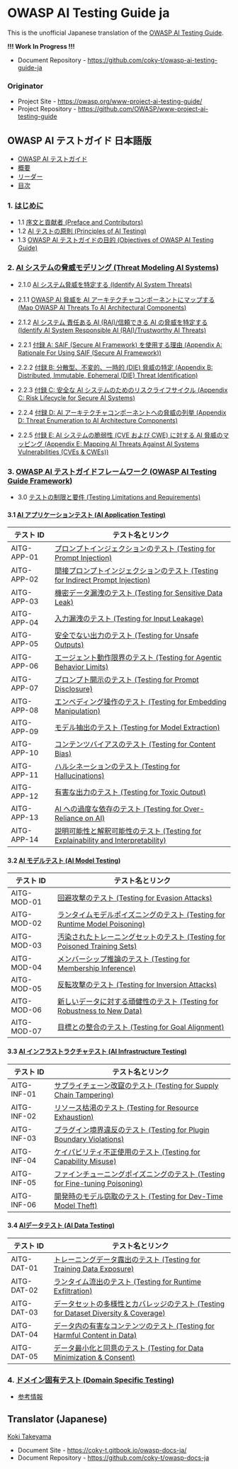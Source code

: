 # OWASP AI Testing Guide ja

This is the unofficial Japanese translation of the [OWASP AI Testing Guide](https://github.com/OWASP/www-project-ai-testing-guide).

**!!! Work In Progress !!!**

- Document Repository - <https://github.com/coky-t/owasp-ai-testing-guide-ja>

### Originator

- Project Site - <https://owasp.org/www-project-ai-testing-guide/>
- Project Repository - <https://github.com/OWASP/www-project-ai-testing-guide>

## OWASP AI テストガイド 日本語版

* [OWASP AI テストガイド](Document/README.md)
* [概要](Document/index.md)
* [リーダー](Document/leaders.md)
* [目次](Document/Document/README.md)

### 1. [はじめに](Document/Document/content/1.0_Introduction.md)

* 1.1 [序文と貢献者 (Preface and Contributors)](Document/Document/content/1.1_Preface_and_Contributors.md)
* 1.2 [AI テストの原則 (Principles of AI Testing)](Document/Document/content/1.2_Principles_of_AI_Testing.md)
* 1.3 [OWASP AI テストガイドの目的 (Objectives of OWASP AI Testing Guide)](Document/Document/content/1.3_Objectives_of_AI_Testing_Guide.md)

### 2. [AI システムの脅威モデリング (Threat Modeling AI Systems)](Document/Document/content/2.0_Threat_Modeling_for_AI_Systems.md)

* 2.1.0 [AI システム脅威を特定する (Identify AI System Threats)](Document/Document/content/2.1_Identify_AI_Threats.md)
* 2.1.1 [OWASP AI 脅威を AI アーキテクチャコンポーネントにマップする (Map OWASP AI Threats To AI Architectural Components)](Document/Document/content/2.1.1_Architectural_Mapping_of_OWASP_Threats.md)
* 2.1.2 [AI システム 責任ある AI (RAI)/信頼できる AI の脅威を特定する (Identify AI System Responsible AI (RAI)/Trustworthy AI Threats)](Document/Document/content/2.1.2_Identify_RAI_threats.md)

* 2.2.1 [付録 A: SAIF (Secure AI Framework) を使用する理由 (Appendix A: Rationale For Using SAIF (Secure AI Framework))](Document/Document/content/2.2_Appendix_A.md)
* 2.2.2 [付録 B: 分散型、不変的、一時的 (DIE) 脅威の特定 (Appendix B: Distributed, Immutable, Ephemeral (DIE) Threat Identification)](Document/Document/content/2.2_Appendix_B.md)
* 2.2.3 [付録 C: 安全な AI システムのためのリスクライフサイクル (Appendix C: Risk Lifecycle for Secure AI Systems)](Document/Document/content/2.2_Appendix_C.md)
* 2.2.4 [付録 D: AI アーキテクチャコンポーネントへの脅威の列挙 (Appendix D: Threat Enumeration to AI Architecture Components)](Document/Document/content/2.2_Appendix_D.md)
* 2.2.5 [付録 E: AI システムの脆弱性 (CVE および CWE) に対する AI 脅威のマッピング (Appendix E: Mapping AI Threats Against AI Systems Vulnerabilities (CVEs & CWEs))](Document/Document/content/2.2_Appendix_E.md)

### 3. [OWASP AI テストガイドフレームワーク (OWASP AI Testing Guide Framework)](Document/Document/content/3.0_OWASP_AI_Testing_Guide_Framework.md)

* 3.0 [テストの制限と要件 (Testing Limitations and Requirements)](Document/Document/content/3.0_Testing_Limitations_and_Requirements.md)

#### 3.1 [AI アプリケーションテスト (AI Application Testing)](Document/Document/content/3.1_AI_Application_Testing.md)

| テスト ID     | テスト名とリンク |
|---------------|------------------|
| AITG-APP-01   | [プロンプトインジェクションのテスト (Testing for Prompt Injection)](Document/Document/content/tests/AITG-APP-01_Testing_for_Prompt_Injection.md) |
| AITG-APP-02   | [間接プロンプトインジェクションのテスト (Testing for Indirect Prompt Injection)](Document/Document/content/tests/AITG-APP-02_Testing_for_Indirect_Prompt_Injection.md) |
| AITG-APP-03   | [機密データ漏洩のテスト (Testing for Sensitive Data Leak)](Document/Document/content/tests/AITG-APP-03_Testing_for_Sensitive_Data_Leak.md) |
| AITG-APP-04   | [入力漏洩のテスト (Testing for Input Leakage)](Document/Document/content/tests/AITG-APP-04_Testing_for_Input_Leakage.md) |
| AITG-APP-05   | [安全でない出力のテスト (Testing for Unsafe Outputs)](Document/Document/content/tests/AITG-APP-05_Testing_for_Unsafe_Outputs.md) |
| AITG-APP-06   | [エージェント動作限界のテスト (Testing for Agentic Behavior Limits)](Document/Document/content/tests/AITG-APP-06_Testing_for_Agentic_Behavior_Limits.md) |
| AITG-APP-07   | [プロンプト開示のテスト (Testing for Prompt Disclosure)](Document/Document/content/tests/AITG-APP-07_Testing_for_Prompt_Disclosure.md) |
| AITG-APP-08   | [エンベディング操作のテスト (Testing for Embedding Manipulation)](Document/Document/content/tests/AITG-APP-08_Testing_for_Embedding_Manipulation.md) |
| AITG-APP-09   | [モデル抽出のテスト (Testing for Model Extraction)](Document/Document/content/tests/AITG-APP-09_Testing_for_Model_Extraction.md) |
| AITG-APP-10   | [コンテンツバイアスのテスト (Testing for Content Bias)](Document/Document/content/tests/AITG-APP-10_Testing_for_Content_Bias.md) |
| AITG-APP-11   | [ハルシネーションのテスト (Testing for Hallucinations)](Document/Document/content/tests/AITG-APP-11_Testing_for_Hallucinations.md) |
| AITG-APP-12   | [有害な出力のテスト (Testing for Toxic Output)](Document/Document/content/tests/AITG-APP-12_Testing_for_Toxic_Output.md) |
| AITG-APP-13   | [AI への過度な依存のテスト (Testing for Over-Reliance on AI)](Document/Document/content/tests/AITG-APP-13_Testing_for_Over-Reliance_on_AI.md) |
| AITG-APP-14   | [説明可能性と解釈可能性のテスト (Testing for Explainability and Interpretability)](Document/Document/content/tests/AITG-APP-14_Testing_for_Explainability_and_Interpretability.md) |

#### 3.2 [AI モデルテスト (AI Model Testing)](Document/Document/content/3.2_AI_Model_Testing.md)

| テスト ID     | テスト名とリンク |
|---------------|------------------|
| AITG-MOD-01   | [回避攻撃のテスト (Testing for Evasion Attacks)](Document/Document/content/tests/AITG-MOD-01_Testing_for_Evasion_Attacks.md) |
| AITG-MOD-02   | [ランタイムモデルポイズニングのテスト (Testing for Runtime Model Poisoning)](Document/Document/content/tests/AITG-MOD-02_Testing_for_Runtime_Model_Poisoning.md) |
| AITG-MOD-03   | [汚染されたトレーニングセットのテスト (Testing for Poisoned Training Sets)](Document/Document/content/tests/AITG-MOD-03_Testing_for_Poisoned_Training_Sets.md) |
| AITG-MOD-04   | [メンバーシップ推論のテスト (Testing for Membership Inference)](Document/Document/content/tests/AITG-MOD-04_Testing_for_Membership_Inference.md) |
| AITG-MOD-05   | [反転攻撃のテスト (Testing for Inversion Attacks)](Document/Document/content/tests/AITG-MOD-05_Testing_for_Inversion_Attacks.md) |
| AITG-MOD-06   | [新しいデータに対する頑健性のテスト (Testing for Robustness to New Data)](Document/Document/content/tests/AITG-MOD-06_Testing_for_Robustness_to_New_Data.md) |
| AITG-MOD-07   | [目標との整合のテスト (Testing for Goal Alignment)](Document/Document/content/tests/AITG-MOD-07_Testing_for_Goal_Alignment.md) |

#### 3.3 [AI インフラストラクチャテスト (AI Infrastructure Testing)](Document/Document/content/3.3_AI_Infrastructure_Testing.md)

| テスト ID     | テスト名とリンク |
|---------------|------------------|
| AITG-INF-01   | [サプライチェーン改竄のテスト (Testing for Supply Chain Tampering)](Document/Document/content/tests/AITG-INF-01_Testing_for_Supply_Chain_Tampering.md) |
| AITG-INF-02   | [リソース枯渇のテスト (Testing for Resource Exhaustion)](Document/Document/content/tests/AITG-INF-02_Testing_for_Resource_Exhaustion.md) |
| AITG-INF-03   | [プラグイン境界違反のテスト (Testing for Plugin Boundary Violations)](Document/Document/content/tests/AITG-INF-03_Testing_for_Plugin_Boundary_Violations.md) |
| AITG-INF-04   | [ケイパビリティ不正使用のテスト (Testing for Capability Misuse)](Document/Document/content/tests/AITG-INF-04_Testing_for_Capability_Misuse.md) |
| AITG-INF-05   | [ファインチューニングポイズニングのテスト (Testing for Fine-tuning Poisoning)](Document/Document/content/tests/AITG-INF-05_Testing_for_Fine-tuning_Poisoning.md) |
| AITG-INF-06   | [開発時のモデル窃取のテスト (Testing for Dev-Time Model Theft)](Document/Document/content/tests/AITG-INF-06_Testing_for_Dev-Time_Model_Theft.md) |

#### 3.4 [AIデータテスト (AI Data Testing)](Document/Document/content/3.4_AI_Data_Testing.md)

| テスト ID     | テスト名とリンク |
|---------------|------------------|
| AITG-DAT-01   | [トレーニングデータ露出のテスト (Testing for Training Data Exposure)](Document/Document/content/tests/AITG-DAT-01_Testing_for_Training_Data_Exposure.md) |
| AITG-DAT-02   | [ランタイム流出のテスト (Testing for Runtime Exfiltration)](Document/Document/content/tests/AITG-DAT-02_Testing_for_Runtime_Exfiltration.md) |
| AITG-DAT-03   | [データセットの多様性とカバレッジのテスト (Testing for Dataset Diversity & Coverage)](Document/Document/content/tests/AITG-DAT-03_Testing_for_Dataset_Diversity_and_Coverage.md) |
| AITG-DAT-04   | [データ内の有害なコンテンツのテスト (Testing for Harmful Content in Data)](Document/Document/content/tests/AITG-DAT-04_Testing_for_Harmful_Content_in_Data.md) |
| AITG-DAT-05   | [データ最小化と同意のテスト (Testing for Data Minimization & Consent)](Document/Document/content/tests/AITG-DAT-05_Testing_for_Data_Minimization_and_Consent.md) |

### 4. [ドメイン固有テスト (Domain Specific Testing)](Document/Document/content/4.0_Domain_Specific_Testing.md)

* [参考情報](Document/Document/content/References.md)

## Translator (Japanese)

[Koki Takeyama](https://github.com/coky-t)

- Document Site - <https://coky-t.gitbook.io/owasp-docs-ja/>
- Document Repository - <https://github.com/coky-t/owasp-docs-ja>
